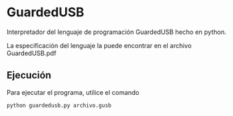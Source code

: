 # GuardedUSB

Interpretador del lenguaje de programación GuardedUSB hecho en python.

La especificación del lenguaje la puede encontrar en el archivo GuardedUSB.pdf

## Ejecución
Para ejecutar el programa, utilice el comando

`python guardedusb.py archivo.gusb`
